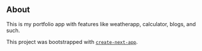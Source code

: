 ## About

This is my portfolio app with features like weatherapp, calculator, blogs, and such.

This project was bootstrapped with [`create-next-app`](https://github.com/vercel/next.js/tree/canary/packages/create-next-app).

